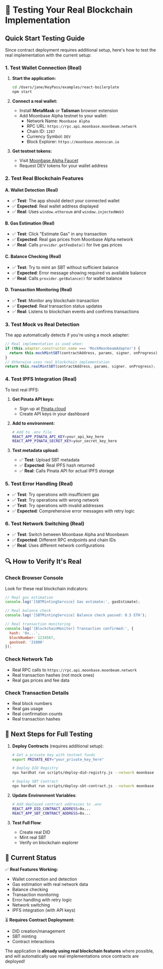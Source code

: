 # 🧪 **Testing Your Real Blockchain Implementation**

## **Quick Start Testing Guide**

Since contract deployment requires additional setup, here's how to test the real implementation with the current setup:

### **1. Test Wallet Connection (Real)**

1. **Start the application:**
   ```bash
   cd /Users/jane/KeyPass/examples/react-boilerplate
   npm start
   ```

2. **Connect a real wallet:**
   - Install **MetaMask** or **Talisman** browser extension
   - Add Moonbase Alpha testnet to your wallet:
     - Network Name: `Moonbase Alpha`
     - RPC URL: `https://rpc.api.moonbase.moonbeam.network`
     - Chain ID: `1287`
     - Currency Symbol: `DEV`
     - Block Explorer: `https://moonbase.moonscan.io`

3. **Get testnet tokens:**
   - Visit [Moonbase Alpha Faucet](https://faucet.moonbase.moonbeam.network/)
   - Request DEV tokens for your wallet address

### **2. Test Real Blockchain Features**

#### **A. Wallet Detection (Real)**
- ✅ **Test**: The app should detect your connected wallet
- ✅ **Expected**: Real wallet address displayed
- ✅ **Real**: Uses `window.ethereum` and `window.injectedWeb3`

#### **B. Gas Estimation (Real)**
- ✅ **Test**: Click "Estimate Gas" in any transaction
- ✅ **Expected**: Real gas prices from Moonbase Alpha network
- ✅ **Real**: Calls `provider.getFeeData()` for live gas prices

#### **C. Balance Checking (Real)**
- ✅ **Test**: Try to mint an SBT without sufficient balance
- ✅ **Expected**: Error message showing required vs available balance
- ✅ **Real**: Calls `provider.getBalance()` for wallet balance

#### **D. Transaction Monitoring (Real)**
- ✅ **Test**: Monitor any blockchain transaction
- ✅ **Expected**: Real transaction status updates
- ✅ **Real**: Listens to blockchain events and confirms transactions

### **3. Test Mock vs Real Detection**

The app automatically detects if you're using a mock adapter:

```typescript
// Real implementation is used when:
if (this.adapter.constructor.name === 'MockMoonbeamAdapter') {
  return this.mockMintSBT(contractAddress, params, signer, onProgress);
}
// Otherwise uses real blockchain implementation
return this.realMintSBT(contractAddress, params, signer, onProgress);
```

### **4. Test IPFS Integration (Real)**

To test real IPFS:

1. **Get Pinata API keys:**
   - Sign up at [Pinata.cloud](https://pinata.cloud)
   - Create API keys in your dashboard

2. **Add to environment:**
   ```bash
   # Add to .env file
   REACT_APP_PINATA_API_KEY=your_api_key_here
   REACT_APP_PINATA_SECRET_KEY=your_secret_key_here
   ```

3. **Test metadata upload:**
   - ✅ **Test**: Upload SBT metadata
   - ✅ **Expected**: Real IPFS hash returned
   - ✅ **Real**: Calls Pinata API for actual IPFS storage

### **5. Test Error Handling (Real)**

- ✅ **Test**: Try operations with insufficient gas
- ✅ **Test**: Try operations with wrong network
- ✅ **Test**: Try operations with invalid addresses
- ✅ **Expected**: Comprehensive error messages with retry logic

### **6. Test Network Switching (Real)**

- ✅ **Test**: Switch between Moonbase Alpha and Moonbeam
- ✅ **Expected**: Different RPC endpoints and chain IDs
- ✅ **Real**: Uses different network configurations

## **🔍 How to Verify It's Real**

### **Check Browser Console**
Look for these real blockchain indicators:

```javascript
// Real gas estimation
console.log('[SBTMintingService] Gas estimate:', gasEstimate);

// Real balance check
console.log('[SBTMintingService] Balance check passed: 0.5 ETH');

// Real transaction monitoring
console.log('[BlockchainMonitor] Transaction confirmed:', {
  hash: '0x...',
  blockNumber: 1234567,
  gasUsed: '21000'
});
```

### **Check Network Tab**
- Real RPC calls to `https://rpc.api.moonbase.moonbeam.network`
- Real transaction hashes (not mock ones)
- Real gas prices and fee data

### **Check Transaction Details**
- Real block numbers
- Real gas usage
- Real confirmation counts
- Real transaction hashes

## **🚀 Next Steps for Full Testing**

1. **Deploy Contracts** (requires additional setup):
   ```bash
   # Get a private key with testnet funds
   export PRIVATE_KEY="your_private_key_here"
   
   # Deploy DID Registry
   npx hardhat run scripts/deploy-did-registry.js --network moonbase
   
   # Deploy SBT Contract
   npx hardhat run scripts/deploy-sbt-contract.js --network moonbase
   ```

2. **Update Environment Variables**:
   ```bash
   # Add deployed contract addresses to .env
   REACT_APP_DID_CONTRACT_ADDRESS=0x...
   REACT_APP_SBT_CONTRACT_ADDRESS=0x...
   ```

3. **Test Full Flow**:
   - Create real DID
   - Mint real SBT
   - Verify on blockchain explorer

## **🎯 Current Status**

✅ **Real Features Working:**
- Wallet connection and detection
- Gas estimation with real network data
- Balance checking
- Transaction monitoring
- Error handling with retry logic
- Network switching
- IPFS integration (with API keys)

⏳ **Requires Contract Deployment:**
- DID creation/management
- SBT minting
- Contract interactions

The application is **already using real blockchain features** where possible, and will automatically use real implementations once contracts are deployed!
